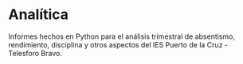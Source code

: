 # Analítica

Informes hechos en Python para el análisis trimestral de absentismo, rendimiento, disciplina y otros aspectos del IES Puerto de la Cruz - Telesforo Bravo.
